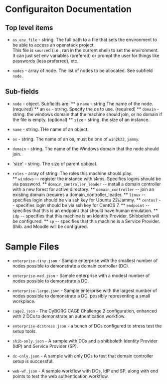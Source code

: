 

# Configuraiton Documentation

## Top level items

 * `os_env_file` - string.  The full path to a file that sets the environment to be able to access an openstack project.  
This file is `source`d (i.e., ran in the current shell) to set the environment.  It can just set env variables (prefered)
or prompt the user for things like passwords (less preferred), etc.


* `nodes` - array of node.  The list of nodes to be allocated.  See subfield `node`.


##  Sub-fields

* `node` - object.  Subfields are:
**  a `name` - string.The name of the node. (required)
** an `os` - string. Specify the os to use. (required)
** `domain` - string. the windows domain that the machine should join, or no domain if the file is empty. (optional)
** `size` - string. the size of an instance.

* `name` - string.  THe name of an object.

* `os` - string. The name of an os, must be one of `win2k22`, `jammy`.

* `domain` - string. The name of the Windows domain that the node should join.

* 'size' - string. The size of parent opbject.

* `roles` - array of string.  The roles this machine should play.  
** `windows` -- register the instance with skms.  Specifies logins should be via password.
** `domain_controller_leader` -- install a domain controller with a new forest for active directory.
** `domain_controller` -- join an existing domain (requires a domain_controller_leader.
** `linux` -- specifies login should be via ssh key for Ubuntu 22/Jammy.
** `centos7` -- specifies login should be via ssh key for CentOS 7.
** `endpoint` -- specifies that this is an endpoint that should have human emulation.
** `idp` -- specifies that this machine is an Identity Provider.  Shibboleth will be configured.
** `sp` -- specifies that this machine is a Service Provider.  Shib. and Moodle will be configured.


# Sample Files

* `enterprise-tiny.json` -  Sample enterprise with the smallest number of nodes possible to demonstrate a domain controller (DC).
* `enterprise-med.json` -  Sample enterprise with a modest number of nodes possible to demonstrate a DC.
* `enterprise-large.json` -  Sample enterprise with the largest number of nodes possible to demonstrate a DC, possibly representing a small workplace.

* `cage2.json` - The CyBORG CAGE Challenge 2 configuration, enhanced with 2 DCs to demonstrate an authentication workflow.
* `enterprise-dcstress.json` - a bunch of DCs configured to stress test the setup tools.
* `shib-only.json` - A sample with DCs and a shibboleth Identity Provider (IdP) and Service Provider (SP).
* `dc-only.json` - A sample with only DCs to test that domain controller setup is successful.
* `web-wf.json` - A sample workflow with DCs, IdP and SP, along with end points to test the web authentication workflow.

